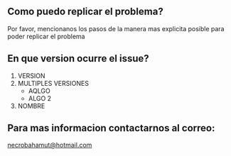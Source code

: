 ## Como puedo replicar el problema?
Por favor, mencionanos los pasos de la manera mas explicita posible para poder replicar el problema
## En que version ocurre el issue?
1. VERSION
2. MULTIPLES VERSIONES
     * AQLGO
     * ALGO 2
3. NOMBRE
## Para mas informacion contactarnos al correo:
necrobahamut@hotmail.com
